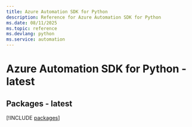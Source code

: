 ```yaml
---
title: Azure Automation SDK for Python
description: Reference for Azure Automation SDK for Python
ms.date: 08/11/2025
ms.topic: reference
ms.devlang: python
ms.service: automation
---
```

# Azure Automation SDK for Python - latest
## Packages - latest
[!INCLUDE [packages](automation-index.md)]